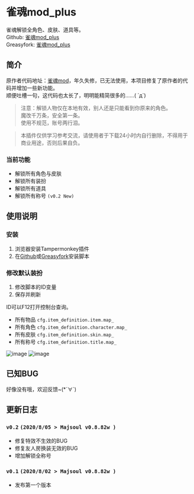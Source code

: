 # 雀魂mod_plus  
雀魂解锁全角色、皮肤、道具等。  
Github: [雀魂mod_plus](https://github.com/Avenshy/majsoul_mod_plus)  
Greasyfork: [雀魂mod_plus](https://greasyfork.org/zh-CN/scripts/408051-%E9%9B%80%E9%AD%82mod-plus)  
## 简介  
原作者代码地址：[雀魂mod](https://github.com/UsernameFull/majsoul_mod)，年久失修，已无法使用，本项目修复了原作者的代码并增加一些新功能。  
顺便吐槽一句，这代码也太长了，明明能精简很多的……( ´д`)  
>注意：解锁人物仅在本地有效，别人还是只能看到你原来的角色。<br/>
魔改千万条，安全第一条。<br/>
使用不规范，账号两行泪。<br/>  
  
>本插件仅供学习参考交流，请使用者于下载24小时内自行删除，不得用于商业用途，否则后果自负。  

### 当前功能
- 解锁所有角色与皮肤  
- 解锁所有装扮  
- 解锁所有道具  
- 解锁所有称号 `(v0.2 New)`  
## 使用说明   
### 安装
1. 浏览器安装Tampermonkey插件  
2. 在[Github](https://github.com/Avenshy/majsoul_mod_plus)或[Greasyfork](https://greasyfork.org/zh-CN/scripts/408051-%E9%9B%80%E9%AD%82mod-plus)安装脚本  
### 修改默认装扮  
1. 修改脚本的ID变量  
2. 保存并刷新  
  
ID可以F12打开控制台查询。  
- 所有物品 `cfg.item_definition.item.map_`  
- 所有角色 `cfg.item_definition.character.map_`  
- 所有皮肤 `cfg.item_definition.skin.map_`
- 所有称号 `cfg.item_definition.title.map_`
  
![image](https://raw.githubusercontent.com/Avenshy/majsoul_mod_plus/master/preview1.png)
![image](https://raw.githubusercontent.com/Avenshy/majsoul_mod_plus/master/preview2.png)
   
## 已知BUG  
好像没有哦，欢迎反馈~(*´∀`) 
  
## 更新日志  
  
### `v0.2` `(2020/8/05 > Majsoul v0.8.82w )`  
* 修复特效不生效的BUG  
* 修复友人房换装无效的BUG  
* 增加解锁全称号  
  
  
### `v0.1` `(2020/8/02 > Majsoul v0.8.82w )`  
* 发布第一个版本  

